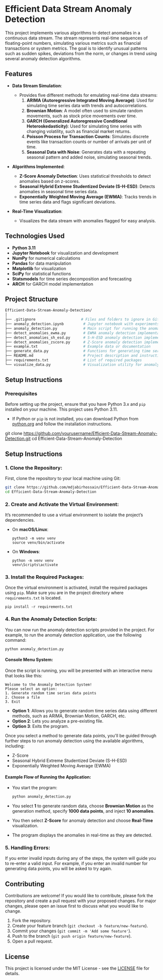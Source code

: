 # Efficient Data Stream Anomaly Detection

This project implements various algorithms to detect anomalies in a continuous data stream. The stream represents real-time sequences of floating-point numbers, simulating various metrics such as financial transactions or system metrics. The goal is to identify unusual patterns such as sudden spikes, deviations from the norm, or changes in trend using several anomaly detection algorithms.

## Features

- **Data Stream Simulation**:

  - Provides five different methods for emulating real-time data streams:
    1. **ARIMA (Autoregressive Integrated Moving Average)**: Used for simulating time series data with trends and autocorrelations.
    2. **Brownian Motion**: A model often used to simulate random movements, such as stock price movements over time.
    3. **GARCH (Generalized Autoregressive Conditional Heteroskedasticity)**: Used for simulating time series with changing volatility, such as financial market returns.
    4. **Poisson Process for Transaction Counts**: Simulates discrete events like transaction counts or number of arrivals per unit of time.
    5. **Seasonal Data with Noise**: Generates data with a repeating seasonal pattern and added noise, simulating seasonal trends.

- **Algorithms Implemented**:

  - **Z-Score Anomaly Detection**: Uses statistical thresholds to detect anomalies based on z-scores.
  - **Seasonal Hybrid Extreme Studentized Deviate (S-H-ESD)**: Detects anomalies in seasonal time series data.
  - **Exponentially Weighted Moving Average (EWMA)**: Tracks trends in time series data and flags significant deviations.

- **Real-Time Visualization**:
  - Visualizes the data stream with anomalies flagged for easy analysis.

## Technologies Used

- **Python 3.11**
- **Jupyter Notebook** for visualization and development
- **NumPy** for numerical calculations
- **Pandas** for data manipulation
- **Matplotlib** for visualization
- **SciPy** for statistical functions
- **Statsmodels** for time series decomposition and forecasting
- **ARCH** for GARCH model implementation

## Project Structure

```bash
Efficient-Data-Stream-Anomaly-Detection/
│
├── .gitignore                     # Files and folders to ignore in Git
├── anomaly_detection.ipynb         # Jupyter notebook with experiments
├── anomaly_detection.py            # Main script for running the anomaly detection
├── detect_anomalies_ewma.py        # EWMA anomaly detection implementation
├── detect_anomalies_sh_esd.py      # S-H-ESD anomaly detection implementation
├── detect_anomalies_zscore.py      # Z-Score anomaly detection implementation
├── example.txt                     # Example data or documentation
├── generate_data.py                # Functions for generating time series data
├── README.md                       # Project description and instructions (this file)
├── requirements.txt                # List of required packages
└── visualize_data.py               # Visualization utility for anomaly detection
```

## Setup Instructions

### Prerequisites

Before setting up the project, ensure that you have Python 3.x and `pip` installed on your machine. This project uses Python 3.11.

- If Python or `pip` is not installed, you can download Python from [python.org](https://www.python.org/downloads/) and follow the installation instructions.

git clone https://github.com/yourusername/Efficient-Data-Stream-Anomaly-Detection.git
cd Efficient-Data-Stream-Anomaly-Detection

## Setup Instructions

### 1. Clone the Repository:

First, clone the repository to your local machine using Git:

```bash
git clone https://github.com/mdjabirhossain/Efficient-Data-Stream-Anomaly-Detection.git
cd Efficient-Data-Stream-Anomaly-Detection
```

### 2. Create and Activate the Virtual Environment:

It’s recommended to use a virtual environment to isolate the project’s dependencies.

- On **macOS/Linux**:

  ```
  python3 -m venv venv
  source venv/bin/activate

  ```

- On **Windows**:
  ```
  python -m venv venv
  venv\Scripts\activate
  ```

### 3. Install the Required Packages:

Once the virtual environment is activated, install the required packages using `pip`. Make sure you are in the project directory where `requirements.txt` is located.

```
pip install -r requirements.txt
```

### 4. Run the Anomaly Detection Scripts:

You can now run the anomaly detection scripts provided in the project. For example, to run the anomaly detection application, use the following command:

```
python anomaly_detection.py
```

#### Console Menu System:

Once the script is running, you will be presented with an interactive menu that looks like this:

```
Welcome to the Anomaly Detection System!
Please select an option:
1. Generate random time series data points
2. Choose a file
3. Exit
```

- **Option 1**: Allows you to generate random time series data using different methods, such as ARIMA, Brownian Motion, GARCH, etc.
- **Option 2**: Lets you analyze a pre-existing file.
- **Option 3**: Exits the program.

Once you select a method to generate data points, you'll be guided through further steps to run anomaly detection using the available algorithms, including:

- Z-Score
- Seasonal Hybrid Extreme Studentized Deviate (S-H-ESD)
- Exponentially Weighted Moving Average (EWMA)

#### Example Flow of Running the Application:

- You start the program:

  ```bash
  python anomaly_detection.py
  ```

- You select **1** to generate random data, choose **Brownian Motion** as the generation method, specify **1000 data points**, and inject **10 anomalies**.
- You then select **Z-Score** for anomaly detection and choose **Real-Time** visualization.
- The program displays the anomalies in real-time as they are detected.

### 5. Handling Errors:

If you enter invalid inputs during any of the steps, the system will guide you to re-enter a valid input. For example, if you enter an invalid number for generating data points, you will be asked to try again.

## Contributing

Contributions are welcome! If you would like to contribute, please fork the repository and create a pull request with your proposed changes. For major changes, please open an issue first to discuss what you would like to change.

1. Fork the repository.
2. Create your feature branch (`git checkout -b feature/new-feature`).
3. Commit your changes (`git commit -m 'Add some feature'`).
4. Push to the branch (`git push origin feature/new-feature`).
5. Open a pull request.

## License

This project is licensed under the MIT License - see the [LICENSE](LICENSE) file for details.
